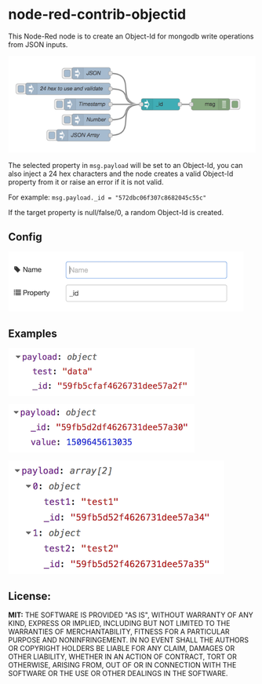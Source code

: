 # node-red-contrib-objectid

This Node-Red node is to create an Object-Id for mongodb write operations from JSON inputs.

![flowshot](screenshots/screenshot2.png)

The selected property in `msg.payload` will be set to an Object-Id, 
you can also inject a 24 hex characters and the node creates 
a valid Object-Id property from it or raise an error if it is not valid.

For example: `msg.payload._id = "572dbc06f307c8682045c55c"`

If the target property is null/false/0, a random Object-Id is created.

## Config

![flowsprops](screenshots/property2.png)

## Examples

![flowsres](screenshots/result.png)

![flowsres2](screenshots/result2.png)

![flowsres3](screenshots/result3.png)

## License:
__MIT:__
THE SOFTWARE IS PROVIDED "AS IS", WITHOUT WARRANTY OF ANY KIND, EXPRESS OR IMPLIED, INCLUDING BUT NOT LIMITED TO THE WARRANTIES OF MERCHANTABILITY, FITNESS FOR A PARTICULAR PURPOSE AND NONINFRINGEMENT. IN NO EVENT SHALL THE AUTHORS OR COPYRIGHT HOLDERS BE LIABLE FOR ANY CLAIM, DAMAGES OR OTHER LIABILITY, WHETHER IN AN ACTION OF CONTRACT, TORT OR OTHERWISE, ARISING FROM, OUT OF OR IN CONNECTION WITH THE SOFTWARE OR THE USE OR OTHER DEALINGS IN THE SOFTWARE.
